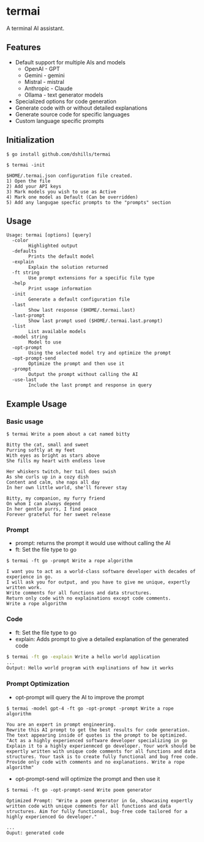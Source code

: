 # termai

A terminal AI assistant.

## Features
- Default support for multiple AIs and models
	- OpenAI - GPT
	- Gemini - gemini
	- Mistral - mistral
	- Anthropic - Claude
	- Ollama - text generator models
- Specialized options for code generation
- Generate code with or without detailed explanations
- Generate source code for specific languages
- Custom language specific prompts

## Initialization

```none
$ go install github.com/dshills/termai

$ termai -init

$HOME/.termai.json configuration file created.
1) Open the file
2) Add your API keys
3) Mark models you wish to use as Active
4) Mark one model as Default (Can be overridden)
5) Add any langugae specfic prompts to the "prompts" section

```

## Usage

```none
Usage: termai [options] [query]
  -color
        Highlighted output
  -defaults
        Prints the default model
  -explain
        Explain the solution returned
  -ft string
        Use prompt extensions for a specific file type
  -help
        Print usage information
  -init
        Generate a default configuration file
  -last
        Show last response ($HOME/.termai.last)
  -last-prompt
        Show last prompt used ($HOME/.termai.last.prompt)
  -list
        List available models
  -model string
        Model to use
  -opt-prompt
        Using the selected model try and optimize the prompt
  -opt-prompt-send
        Optimize the prompt and then use it
  -prompt
        Output the prompt without calling the AI
  -use-last
        Include the last prompt and response in query
```

## Example Usage

### Basic usage
```none
$ termai Write a poem about a cat named bitty

Bitty the cat, small and sweet
Purring softly at my feet
With eyes as bright as stars above
She fills my heart with endless love

Her whiskers twitch, her tail does swish
As she curls up in a cozy dish
Content and calm, she naps all day
In her own little world, she'll forever stay

Bitty, my companion, my furry friend
On whom I can always depend
In her gentle purrs, I find peace
Forever grateful for her sweet release
```
### Prompt

- prompt: returns the prompt it would use without calling the AI
- ft: Set the file type to go
```none
$ termai -ft go -prompt Write a rope algorithm

I want you to act as a world-class software developer with decades of experience in go.
I will ask you for output, and you have to give me unique, expertly written work.
Write comments for all functions and data structures.
Return only code with no explainations except code comments.
Write a rope algorithm
```

### Code

- ft: Set the file type to go
- explain: Adds prompt to give a detailed explanation of the generated code

```sh
$ termai -ft go -explain Write a hello world application
...
Output: Hello world program with explinations of how it works

```



### Prompt Optimization

- opt-prompt will query the AI to improve the prompt
```none
$ termai -model gpt-4 -ft go -opt-prompt -prompt Write a rope algorithm

You are an expert in prompt engineering.
Rewrite this AI prompt to get the best results for code generation.
The text appearing inside of quotes is the prompt to be optimized.
"Act as a highly experienced software developer specializing in go Explain it to a highly experienmced go developer. Your work should be expertly written with unique code comments for all functions and data structures. Your task is to create fully functional and bug free code. Provide only code with comments and no explanations. Write a rope algorithm"
```

- opt-prompt-send will optimize the prompt and then use it
```none
$ termai -ft go -opt-prompt-send Write poem generator

Optimized Prompt: "Write a poem generator in Go, showcasing expertly written code with unique comments for all functions and data structures. Aim for fully functional, bug-free code tailored for a highly experienced Go developer."

...
Ouput: generated code

```
